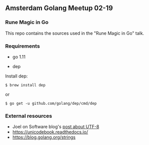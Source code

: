 ## Amsterdam Golang Meetup 02-19

### Rune Magic in Go 

This repo contains the sources used in the "Rune Magic in Go" talk.

### Requirements

- go 1.11

- dep

Install dep:

    $ brew install dep
or    
  
    $ go get -u github.com/golang/dep/cmd/dep    

### External resources

- Joel on Software blog's [post about UTF-8](https://www.joelonsoftware.com/2003/10/08/the-absolute-minimum-every-software-developer-absolutely-positively-must-know-about-unicode-and-character-sets-no-excuses/)
- https://unicodebook.readthedocs.io/
- https://blog.golang.org/strings
